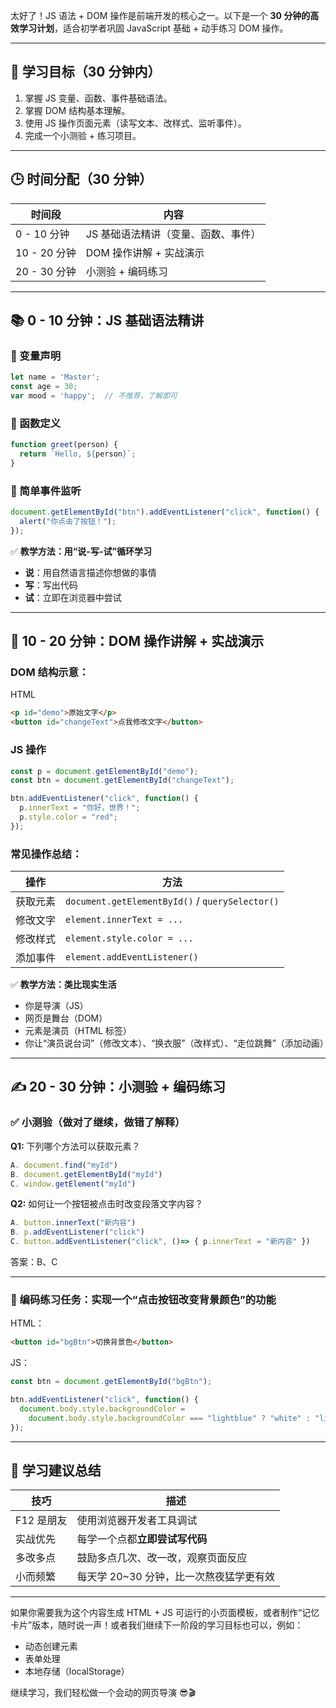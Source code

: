 太好了！JS 语法 + DOM 操作是前端开发的核心之一。以下是一个 **30 分钟的高效学习计划**，适合初学者巩固 JavaScript 基础 + 动手练习 DOM 操作。

---

## 🧠 学习目标（30 分钟内）

1. 掌握 JS 变量、函数、事件基础语法。
2. 掌握 DOM 结构基本理解。
3. 使用 JS 操作页面元素（读写文本、改样式、监听事件）。
4. 完成一个小测验 + 练习项目。

---

## 🕒 时间分配（30 分钟）

| 时间段        | 内容                  |
| ---------- | ------------------- |
| 0 - 10 分钟  | JS 基础语法精讲（变量、函数、事件） |
| 10 - 20 分钟 | DOM 操作讲解 + 实战演示     |
| 20 - 30 分钟 | 小测验 + 编码练习          |

---

## 📚 0 - 10 分钟：JS 基础语法精讲

### 🔹 变量声明

```js
let name = 'Master';
const age = 30;
var mood = 'happy';  // 不推荐，了解即可
```

### 🔹 函数定义

```js
function greet(person) {
  return `Hello, ${person}`;
}
```

### 🔹 简单事件监听

```js
document.getElementById("btn").addEventListener("click", function() {
  alert("你点击了按钮！");
});
```

✅ **教学方法：用“说-写-试”循环学习**

* **说**：用自然语言描述你想做的事情
* **写**：写出代码
* **试**：立即在浏览器中尝试

---

## 📘 10 - 20 分钟：DOM 操作讲解 + 实战演示

### DOM 结构示意：

HTML

```html
<p id="demo">原始文字</p>
<button id="changeText">点我修改文字</button>
```

### JS 操作

```js
const p = document.getElementById("demo");
const btn = document.getElementById("changeText");

btn.addEventListener("click", function() {
  p.innerText = "你好，世界！";
  p.style.color = "red";
});
```

### 常见操作总结：

| 操作   | 方法                                              |
| ---- | ----------------------------------------------- |
| 获取元素 | `document.getElementById()` / `querySelector()` |
| 修改文字 | `element.innerText = ...`                       |
| 修改样式 | `element.style.color = ...`                     |
| 添加事件 | `element.addEventListener()`                    |

✅ **教学方法：类比现实生活**

* 你是导演（JS）
* 网页是舞台（DOM）
* 元素是演员（HTML 标签）
* 你让“演员说台词”（修改文本）、“换衣服”（改样式）、“走位跳舞”（添加动画）

---

## ✍️ 20 - 30 分钟：小测验 + 编码练习

### ✅ 小测验（做对了继续，做错了解释）

**Q1:** 下列哪个方法可以获取元素？

```js
A. document.find("myId")
B. document.getElementById("myId")
C. window.getElement("myId")
```

**Q2:** 如何让一个按钮被点击时改变段落文字内容？

```js
A. button.innerText("新内容")
B. p.addEventListener("click")
C. button.addEventListener("click", ()=> { p.innerText = "新内容" })
```

答案：B、C

---

### 🧪 编码练习任务：实现一个“点击按钮改变背景颜色”的功能

HTML：

```html
<button id="bgBtn">切换背景色</button>
```

JS：

```js
const btn = document.getElementById("bgBtn");

btn.addEventListener("click", function() {
  document.body.style.backgroundColor = 
    document.body.style.backgroundColor === "lightblue" ? "white" : "lightblue";
});
```

---

## 🔁 学习建议总结

| 技巧      | 描述                       |
| ------- | ------------------------ |
| F12 是朋友 | 使用浏览器开发者工具调试             |
| 实战优先    | 每学一个点都**立即尝试写代码**        |
| 多改多点    | 鼓励多点几次、改一改，观察页面反应        |
| 小而频繁    | 每天学 20\~30 分钟，比一次熬夜猛学更有效 |

---

如果你需要我为这个内容生成 HTML + JS 可运行的小页面模板，或者制作“记忆卡片”版本，随时说一声！或者我们继续下一阶段的学习目标也可以，例如：

* 动态创建元素
* 表单处理
* 本地存储（localStorage）

继续学习，我们轻松做一个会动的网页导演 😎🎬
